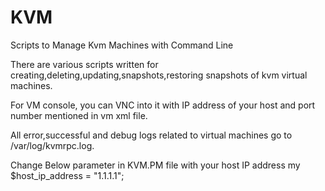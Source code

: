 # KVM
Scripts to Manage Kvm Machines with Command Line

There are various scripts written for creating,deleting,updating,snapshots,restoring snapshots of kvm virtual machines.

For VM console, you can VNC into it with IP address of your host and port number mentioned in vm xml file.

All error,successful and debug logs related to virtual machines go to /var/log/kvmrpc.log.

Change Below parameter in KVM.PM file with your host IP address
my $host_ip_address  = "1.1.1.1";
